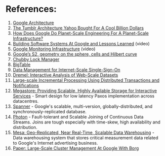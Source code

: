 
# References:

1. [Google Architecture](http://highscalability.com/google-architecture)
2. [The Tumblr Architecture Yahoo Bought For A Cool Billion Dollars](http://highscalability.com/blog/2013/5/20/the-tumblr-architecture-yahoo-bought-for-a-cool-billion-doll.html)
3. [How Does Google Do Planet-Scale Engineering For A Planet-Scale Infrastructure?](http://highscalability.com/blog/2016/7/18/how-does-google-do-planet-scale-engineering-for-a-planet-sca.html)
4. [Building Software Systems At Google and Lessons Learned](https://www.youtube.com/watch?v=modXC5IWTJI) (video)
5. [Google Monitoring Infrastructure](https://www.facebook.com/atscaleevents/videos/959344524420015/) (video)
6. [Google’s S2, geometry on the sphere, cells and Hilbert curve](https://blog.christianperone.com/2015/08/googles-s2-geometry-on-the-sphere-cells-and-hilbert-curve/)
7. [Chubby Lock Manager](https://research.google/pubs/pub27897/)
8. [BigTable](https://research.google/pubs/pub27898/)
9. [Data Management for Internet-Scale Single-Sign-On](https://www.usenix.org/legacy/event/worlds06/tech/prelim_papers/perl/perl.pdf)
10. [Dremel: Interactive Analysis of Web-Scale Datasets](https://research.google/pubs/pub36632/)
11. [Large-scale Incremental Processing Using Distributed Transactions and Notifications](https://research.google/pubs/pub36726/)
12. [Megastore: Providing Scalable, Highly Available Storage for Interactive Services](http://cidrdb.org/cidr2011/Papers/CIDR11_Paper32.pdf) - Smart design for low latency Paxos implementation across datacentres.
13. [Spanner](https://research.google/pubs/pub39966/) - Google's scalable, multi-version, globally-distributed, and synchronously-replicated database.
14. [Photon](https://research.google/pubs/pub41318/) - Fault-tolerant and Scalable Joining of Continuous Data Streams. Joins are tough especially with time-skew, high availability and distribution.
15. [Mesa: Geo-Replicated, Near Real-Time, Scalable Data Warehousing](https://research.google/pubs/pub42851/) - Data warehousing system that stores critical measurement data related to Google's Internet advertising business.
16. [Paper: Large-Scale Cluster Management At Google With Borg](http://highscalability.com/blog/2015/4/16/paper-large-scale-cluster-management-at-google-with-borg.html)
